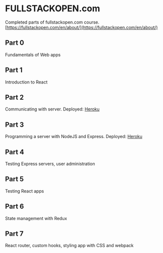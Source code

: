 # FULLSTACKOPEN.com

Completed parts of fullstackopen.com course.
[https://fullstackopen.com/en/about/](https://fullstackopen.com/en/about/)

## Part 0

Fundamentals of Web apps

## Part 1

Introduction to React

## Part 2

Communicating with server.
Deployed: [Heroku](https://salty-springs-50471.herokuapp.com/)

## Part 3

Programming a server with NodeJS and Express.
Deployed: [Heroku](https://salty-springs-50471.herokuapp.com/api/persons)

## Part 4

Testing Express servers, user administration

## Part 5

Testing React apps

## Part 6

State management with Redux

## Part 7

React router, custom hooks, styling app with CSS and webpack
